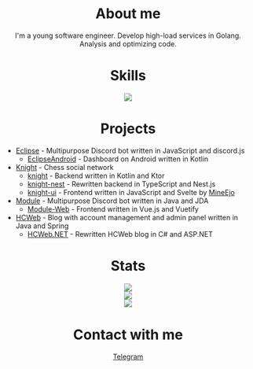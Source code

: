 <h1 align="center">About me</h1>
<p align="center">
I'm a young software engineer. Develop high-load services in Golang. Analysis and optimizing code.
</p>

<h1 align="center">Skills</h1>
<p align="center">
  <a href="https://github.com/tandpfun/skill-icons">
    <img src="https://skillicons.dev/icons?i=java,kotlin,cs,go,js,ts,spring,ktor,nestjs,hibernate,react,vue,git,mysql,postgres,docker&perline=8" />
  </a>
</p>

<h1 align="center">Projects</h1>

- [Eclipse](https://github.com/Night-Devs) - Multipurpose Discord bot written in JavaScript and discord.js
    - [EclipseAndroid](https://github.com/Night-Devs/EclipseAndroid) - Dashboard on Android written in Kotlin
- [Knight](https://github.com/knight-chess) - Chess social network
    - [knight](https://github.com/HeadcrabJ/knight) - Backend written in Kotlin and Ktor
    - [knight-nest](https://github.com/HeadcrabJ/knight-nest) - Rewritten backend in TypeScript and Nest.js
    - [knight-ui](https://github.com/HeadcrabJ/knight-ui) - Frontend written in JavaScript and Svelte by [MineEjo](https://github.com/mineejo)
- [Module](https://github.com/HeadcrabJ/Module) - Multipurpose Discord bot written in Java and JDA
    - [Module-Web](https://github.com/HeadcrabJ/Module-Web) - Frontend written in Vue.js and Vuetify
- [HCWeb](https://github.com/HeadcrabJ/HCWeb) - Blog with account management and admin panel written in Java and Spring
    - [HCWeb.NET](https://github.com/HeadcrabJ/HCWeb.NET) - Rewritten HCWeb blog in C# and ASP.NET

<h1 align="center">Stats</h1>
<p align="center">
  <a href="https://github.com/DenverCoder1/github-readme-streak-stats">
    <img src="https://github-readme-streak-stats.herokuapp.com?user=dajeo&theme=github-dark-blue&hide_border=true" />
  </a>
  <br />
  <a href="https://github.com/anuraghazra/github-readme-stats">
    <img src="https://github-readme-stats.vercel.app/api?username=dajeo&show_icons=true&count_private=true&hide_border=true&hide_title=true&theme=github_dark" />
    <br />
    <img src="https://github-readme-stats.vercel.app/api/top-langs/?username=dajeo&hide_title=true&card_width=445&hide_border=true&layout=compact&theme=github_dark&langs_count=10&hide=html,css,svelte,dockerfile,shell,batchfile,dart,scss" />
  </a>
</p>

<h1 align="center">Contact with me</h1>
<p align="center">
  <a href="https://t.me/dajeo">Telegram</a>
</p>
